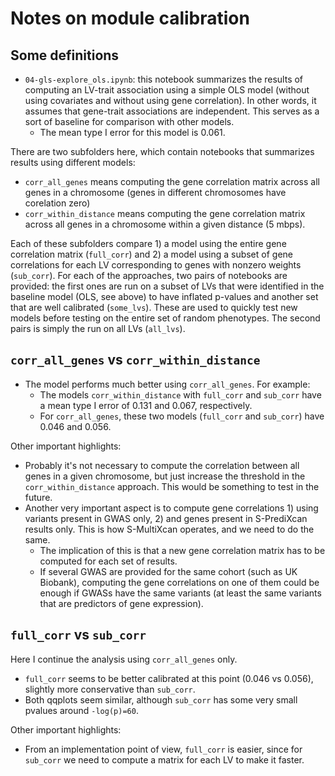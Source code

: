 # Notes on module calibration

## Some definitions

* `04-gls-explore_ols.ipynb`: this notebook summarizes the results of computing an LV-trait association using a simple OLS model (without using covariates and without using gene correlation). In other words, it assumes that gene-trait associations are independent. This serves as a sort of baseline for comparison with other models.
  * The mean type I error for this model is 0.061.

There are two subfolders here, which contain notebooks that summarizes results using different models:

* `corr_all_genes` means computing the gene correlation matrix across all genes in a chromosome (genes in different chromosomes have corelation zero)
* `corr_within_distance` means computing the gene correlation matrix across all genes in a chromosome within a given distance (5 mbps).

Each of these subfolders compare 1) a model using the entire gene correlation matrix (`full_corr`) and 2) a model using a subset of gene correlations for each LV corresponding to genes with nonzero weights (`sub_corr`).
For each of the approaches, two pairs of notebooks are provided: the first ones are run on a subset of LVs that were identified in the baseline model (OLS, see above) to have inflated p-values and another set that are well calibrated (`some_lvs`).
These are used to quickly test new models before testing on the entire set of random phenotypes.
The second pairs is simply the run on all LVs (`all_lvs`).

## `corr_all_genes` vs `corr_within_distance`

* The model performs much better using `corr_all_genes`. For example:
  * The models `corr_within_distance` with `full_corr` and `sub_corr` have a mean type I error of 0.131 and 0.067, respectively.
  * For `corr_all_genes`, these two models (`full_corr` and `sub_corr`) have 0.046 and 0.056.

Other important highlights:

* Probably it's not necessary to compute the correlation between all genes in a given chromosome, but just increase the threshold in the `corr_within_distance` approach. This would be something to test in the future.
* Another very important aspect is to compute gene correlations 1) using variants present in GWAS only, 2) and genes present in S-PrediXcan results only. This is how S-MultiXcan operates, and we need to do the same.
  * The implication of this is that a new gene correlation matrix has to be computed for each set of results.
  * If several GWAS are provided for the same cohort (such as UK Biobank), computing the gene correlations on one of them could be enough if GWASs have the same variants (at least the same variants that are predictors of gene expression).


## `full_corr` vs `sub_corr`

Here I continue the analysis using `corr_all_genes` only.

* `full_corr` seems to be better calibrated at this point (0.046 vs 0.056), slightly more conservative than `sub_corr`.
* Both qqplots seem similar, although `sub_corr` has some very small pvalues around `-log(p)=60`.

Other important highlights:

* From an implementation point of view, `full_corr` is easier, since for `sub_corr` we need to compute a matrix for each LV to make it faster.
